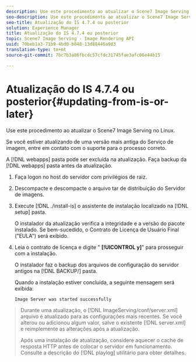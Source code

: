 ```yaml
---
description: Use este procedimento ao atualizar o Scene7 Image Serving no Linux.
seo-description: Use este procedimento ao atualizar o Scene7 Image Serving no Linux.
seo-title: Atualização do IS 4.7.4 ou posterior
solution: Experience Manager
title: Atualização do IS 4.7.4 ou posterior
topic: Scene7 Image Serving - Image Rendering API
uuid: 70beb1a3-71b9-4bd0-b048-13d88446a9d3
translation-type: tm+mt
source-git-commit: 7bc7b3a86fbcdc57cfdc31745fae3afc06e44b15

---
```



# Atualização do IS 4.7.4 ou posterior{#updating-from-is-or-later}

Use este procedimento ao atualizar o Scene7 Image Serving no Linux.

Se você estiver atualizando de uma versão mais antiga do Serviço de imagem, entre em contato com o suporte para o processo correto.

A [!DNL webapps] pasta pode ser excluída na atualização. Faça backup da [!DNL webapps] pasta antes da atualização.

1. Faça logon no host do servidor com privilégios de raiz.
1. Descompacte e descompacte o arquivo tar de distribuição do Servidor de imagens.
1. Execute [!DNL ./install-is] o assistente de instalação localizado na [!DNL setup] pasta.

   O instalador da atualização verifica a integridade e a versão do pacote instalado. Se bem-sucedido, o Contrato de Licença de Usuário Final (&quot;EULA&quot;) será exibido.
1. Leia o contrato de licença e digite &quot; **[!UICONTROL y]**&quot; para prosseguir com a instalação.

   O instalador faz o backup dos arquivos de configuração do servidor antigos na [!DNL BACKUP/] pasta.

   Quando a instalação estiver concluída, a seguinte mensagem será exibida:

   `Image Server was started successfully`
>Durante uma atualização, o [!DNL ImageServing/conf/server.xml] arquivo é atualizado para as configurações mais recentes. Se você alterou ou adicionou algum valor, salve o existente [!DNL server.xml] e reimplemente as alterações após a atualização.
>
>Após uma instalação de atualização, considere aquecer o cache de resposta HTTP antes de colocar o servidor em funcionamento. Consulte a descrição do [!DNL playlog] utilitário para obter detalhes.

